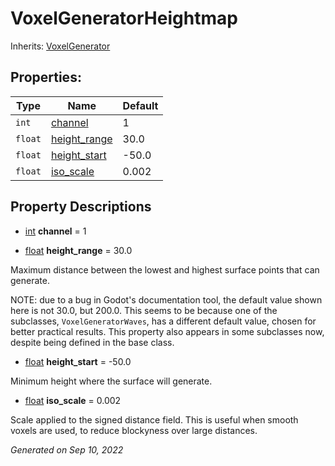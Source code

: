 # VoxelGeneratorHeightmap

Inherits: [VoxelGenerator](VoxelGenerator.md)




## Properties: 


Type     | Name                             | Default 
-------- | -------------------------------- | --------
`int`    | [channel](#i_channel)            | 1       
`float`  | [height_range](#i_height_range)  | 30.0    
`float`  | [height_start](#i_height_start)  | -50.0   
`float`  | [iso_scale](#i_iso_scale)        | 0.002   
<p></p>

## Property Descriptions

- [int](https://docs.godotengine.org/en/stable/classes/class_int.html)<span id="i_channel"></span> **channel** = 1


- [float](https://docs.godotengine.org/en/stable/classes/class_float.html)<span id="i_height_range"></span> **height_range** = 30.0

Maximum distance between the lowest and highest surface points that can generate. 

NOTE: due to a bug in Godot's documentation tool, the default value shown here is not 30.0, but 200.0. This seems to be because one of the subclasses, `VoxelGeneratorWaves`, has a different default value, chosen for better practical results. This property also appears in some subclasses now, despite being defined in the base class.

- [float](https://docs.godotengine.org/en/stable/classes/class_float.html)<span id="i_height_start"></span> **height_start** = -50.0

Minimum height where the surface will generate.

- [float](https://docs.godotengine.org/en/stable/classes/class_float.html)<span id="i_iso_scale"></span> **iso_scale** = 0.002

Scale applied to the signed distance field. This is useful when smooth voxels are used, to reduce blockyness over large distances.

_Generated on Sep 10, 2022_
